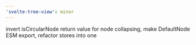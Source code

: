 ```yaml
---
'svelte-tree-view': minor
---
```


invert isCircularNode return value for node collapsing, make DefaultNode ESM export, refactor stores into one
